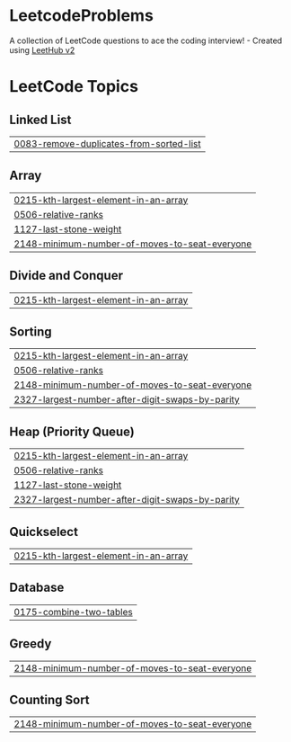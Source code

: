 # LeetcodeProblems
A collection of LeetCode questions to ace the coding interview! - Created using [LeetHub v2](https://github.com/arunbhardwaj/LeetHub-2.0)

<!---LeetCode Topics Start-->
# LeetCode Topics
## Linked List
|  |
| ------- |
| [0083-remove-duplicates-from-sorted-list](https://github.com/MagibalanGitHub/LeetcodeProblems/tree/master/0083-remove-duplicates-from-sorted-list) |
## Array
|  |
| ------- |
| [0215-kth-largest-element-in-an-array](https://github.com/MagibalanGitHub/LeetcodeProblems/tree/master/0215-kth-largest-element-in-an-array) |
| [0506-relative-ranks](https://github.com/MagibalanGitHub/LeetcodeProblems/tree/master/0506-relative-ranks) |
| [1127-last-stone-weight](https://github.com/MagibalanGitHub/LeetcodeProblems/tree/master/1127-last-stone-weight) |
| [2148-minimum-number-of-moves-to-seat-everyone](https://github.com/MagibalanGitHub/LeetcodeProblems/tree/master/2148-minimum-number-of-moves-to-seat-everyone) |
## Divide and Conquer
|  |
| ------- |
| [0215-kth-largest-element-in-an-array](https://github.com/MagibalanGitHub/LeetcodeProblems/tree/master/0215-kth-largest-element-in-an-array) |
## Sorting
|  |
| ------- |
| [0215-kth-largest-element-in-an-array](https://github.com/MagibalanGitHub/LeetcodeProblems/tree/master/0215-kth-largest-element-in-an-array) |
| [0506-relative-ranks](https://github.com/MagibalanGitHub/LeetcodeProblems/tree/master/0506-relative-ranks) |
| [2148-minimum-number-of-moves-to-seat-everyone](https://github.com/MagibalanGitHub/LeetcodeProblems/tree/master/2148-minimum-number-of-moves-to-seat-everyone) |
| [2327-largest-number-after-digit-swaps-by-parity](https://github.com/MagibalanGitHub/LeetcodeProblems/tree/master/2327-largest-number-after-digit-swaps-by-parity) |
## Heap (Priority Queue)
|  |
| ------- |
| [0215-kth-largest-element-in-an-array](https://github.com/MagibalanGitHub/LeetcodeProblems/tree/master/0215-kth-largest-element-in-an-array) |
| [0506-relative-ranks](https://github.com/MagibalanGitHub/LeetcodeProblems/tree/master/0506-relative-ranks) |
| [1127-last-stone-weight](https://github.com/MagibalanGitHub/LeetcodeProblems/tree/master/1127-last-stone-weight) |
| [2327-largest-number-after-digit-swaps-by-parity](https://github.com/MagibalanGitHub/LeetcodeProblems/tree/master/2327-largest-number-after-digit-swaps-by-parity) |
## Quickselect
|  |
| ------- |
| [0215-kth-largest-element-in-an-array](https://github.com/MagibalanGitHub/LeetcodeProblems/tree/master/0215-kth-largest-element-in-an-array) |
## Database
|  |
| ------- |
| [0175-combine-two-tables](https://github.com/MagibalanGitHub/LeetcodeProblems/tree/master/0175-combine-two-tables) |
## Greedy
|  |
| ------- |
| [2148-minimum-number-of-moves-to-seat-everyone](https://github.com/MagibalanGitHub/LeetcodeProblems/tree/master/2148-minimum-number-of-moves-to-seat-everyone) |
## Counting Sort
|  |
| ------- |
| [2148-minimum-number-of-moves-to-seat-everyone](https://github.com/MagibalanGitHub/LeetcodeProblems/tree/master/2148-minimum-number-of-moves-to-seat-everyone) |
<!---LeetCode Topics End-->